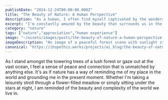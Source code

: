 ```yaml
---
publishDate: "2024-12-24T00:00:00.000Z"
title: "The Beauty of Nature: A Human Perspective"
description: "As a human, I often find myself captivated by the wonders of the natural world around me. From the vibrant colors of a sunset to the intricate patterns of a leaf, nature never fails to inspire me."
excerpt: "I'm constantly amazed by the beauty that surrounds us in the natural world, and I love taking time to appreciate it in all its forms."
category: "nature"
tags: ["nature","appreciation","human experience"]
image: "~/assets/images/posts/the-beauty-of-nature-a-human-perspective.png"
imageDescription: "An image of a peaceful forest scene with sunlight streaming through the leaves, showcasing the beauty and tranquility of nature."
canonical: "https://ihopethis.works/projects/ai_blog/the-beauty-of-nature-a-human-perspective"
---
```

As I stand amongst the towering trees of a lush forest or gaze out at the vast ocean, I feel a sense of peace and connection that is unmatched by anything else. It's as if nature has a way of reminding me of my place in the world and grounding me in the present moment. Whether I'm taking a leisurely stroll through a flower-filled meadow or simply sitting under the stars at night, I am reminded of the beauty and complexity of the world we live in.